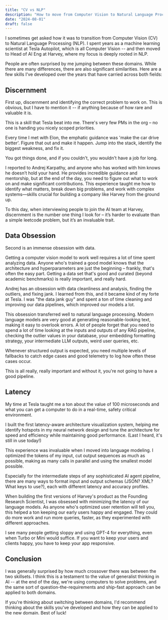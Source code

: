 ```yaml
---
title: "CV vs NLP"
description: "How to move from Computer Vision to Natural Language Processing."
date: "2024-08-01"
draft: false
---
```


I sometimes get asked how it was to transition from Computer Vision (CV) to Natural Language Processing (NLP). I spent years as a machine learning scientist at Tesla Autopilot, which is all Computer Vision -- and then moved to Head of AI Eng at Harvey, where my focus is deeply rooted in NLP.

People are often surprised by me jumping between these domains. While there are many differences, there are also significant similarities. Here are a few skills I've developed over the years that have carried across both fields:

## Discernment

First up, discernment and identifying the correct problem to work on. This is obvious, but I have to mention it -- if anything because of how rare and valuable it is.

This is a skill that Tesla beat into me. There's very few PMs in the org – no one is handing you nicely scoped priorities.

Every time I met with Elon, the emphatic guidance was 'make the car drive better'. Figure that out and make it happen. Jump into the stack, identify the biggest weakness, and fix it.

You got things done, and if you couldn't, you wouldn't have a job for long.

I reported to Andrej Karpathy, and anyone who has worked with him knows he doesn’t hold your hand. He provides incredible guidance and mentorship, but at the end of the day, you need to figure out what to work on and make significant contributions. This experience taught me how to identify what matters, break down big problems, and work with complex systems—skills crucial for building a company like Harvey from the ground up.

To this day, when interviewing people to join the AI team at Harvey, discernment is the number one thing I look for – it’s harder to evaluate than a simple leetcode problem, but it’s an invaluable trait.

## Data Obsession

Second is an immense obsession with data.

Getting a computer vision model to work well requires a lot of time spent analyzing data. Anyone who's trained a good model knows that the architecture and hyperparameters are just the beginning – frankly, that's often the easy part. Getting a data set that's good and curated (beyond academic benchmarks) is really important, and really hard.

Andrej has an obsession with data cleanliness and analysis, finding the outliers, and fixing jank. I learned from this, and it became kind of my forte at Tesla. I was "the data jank guy" and spent a ton of time cleaning and improving our data pipelines, which improved our models a lot.

This obsession transferred well to natural language processing. Modern language models are very good at generating reasonable-looking text, making it easy to overlook errors. A lot of people forget that you need to spend a lot of time looking at the inputs and outputs of any RAG pipeline, checking the outlier values in your database, your embedding formatting strategy, your intermediate LLM outputs, weird user queries, etc.

Whenever structured output is expected, you need multiple levels of fallbacks to catch edge cases and good telemetry to log how often these cases occur.

This is all really, really important and without it, you're not going to have a good pipeline.

## Latency

My time at Tesla taught me a ton about the value of 100 microseconds and what you can get a computer to do in a real-time, safety critical environment.

I built the first latency-aware architecture visualization system, helping me identify hotspots in my neural network design and tune the architecture for speed and efficiency while maintaining good performance. (Last I heard, it's still in use today!)

This experience was invaluable when I moved into language modeling. I optimized the tokens of my input, cut output sequences as much as possible, making as many calls in parallel and using the smallest model possible.

Especially for the intermediate steps of any sophisticated AI agent pipeline, there are many ways to format input and output schemas (JSON? XML? What keys to use?), each with different latency and accuracy profiles.

When building the first versions of Harvey's product as the Founding Research Scientist, I was obsessed with minimizing the latency of our language models. As anyone who's optimized user retention will tell you, this helped a ton keeping our early users happy and engaged. They could do more work and run more queries, faster, as they experimented with different approaches.

I see many people getting sloppy and using GPT-4 for everything, even when Turbo or Mini would suffice. If you want to keep your users and clients happy, you have to keep your app responsive.

## Conclusion

I was generally surprised by how much crossover there was between the two skillsets. I think this is a testament to the value of generalist thinking in AI -- at the end of the day, we're using computers to solve problems, and the same sort of question-the-requirements and ship-fast approach can be applied to both domains.

If you're thinking about switching between domains, I'd recommend thinking about the skills you've developed and how they can be applied to the new domain. Best of luck!